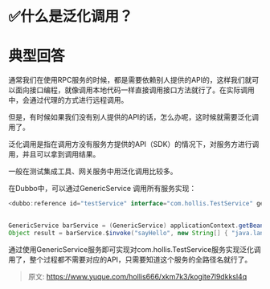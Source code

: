# ✅什么是泛化调用？

# 典型回答


通常我们在使用RPC服务的时候，都是需要依赖别人提供的API的，这样我们就可以面向接口编程，就像调用本地代码一样直接调用接口方法就行了。在实际调用中，会通过代理的方式进行远程调用。



但是，有时候如果我们没有别人提供的API的话，怎么办呢，这时候就需要泛化调用了。



泛化调用是指在调用方没有服务方提供的API（SDK）的情况下，对服务方进行调用，并且可以拿到调用结果。



一般在测试集成工具、网关服务中用泛化调用比较多。



在Dubbo中，可以通过GenericService 调用所有服务实现：



```java
<dubbo:reference id="testService" interface="com.hollis.TestService" generic="true" />
    

GenericService barService = (GenericService) applicationContext.getBean("testService");
Object result = barService.$invoke("sayHello", new String[] { "java.lang.String" }, new Object[] { "World" });
```



通过使用GenericService服务即可实现对com.hollis.TestService服务实现泛化调用了，整个过程都不需要对应的API，只需要知道这个服务的全路径名就行了。



> 原文: <https://www.yuque.com/hollis666/xkm7k3/kogite7l9dkksl4q>